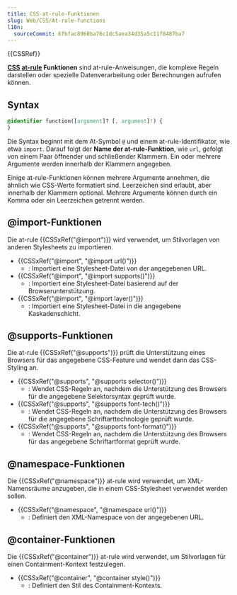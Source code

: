```yaml
---
title: CSS-at-rule-Funktionen
slug: Web/CSS/At-rule-functions
l10n:
  sourceCommit: 6fbfac8960ba76c1dc5aea34d35a5c11f8487ba7
---
```


{{CSSRef}}

**[CSS](/de/docs/Web/CSS) [at-rule](/de/docs/Web/CSS/At-rule) Funktionen** sind at-rule-Anweisungen, die komplexe Regeln darstellen oder spezielle Datenverarbeitung oder Berechnungen aufrufen können.

## Syntax

```css
@identifier function([argument]? [, argument]!) {
}
```

Die Syntax beginnt mit dem At-Symbol `@` und einem at-rule-Identifikator, wie etwa `import`. Darauf folgt der **Name der at-rule-Funktion**, wie `url`, gefolgt von einem Paar öffnender und schließender Klammern. Ein oder mehrere Argumente werden innerhalb der Klammern angegeben.

Einige at-rule-Funktionen können mehrere Argumente annehmen, die ähnlich wie CSS-Werte formatiert sind. Leerzeichen sind erlaubt, aber innerhalb der Klammern optional. Mehrere Argumente können durch ein Komma oder ein Leerzeichen getrennt werden.

## @import-Funktionen

Die at-rule {{CSSxRef("@import")}} wird verwendet, um Stilvorlagen von anderen Stylesheets zu importieren.

- {{CSSxRef("@import", "@import url()")}}
  - : Importiert eine Stylesheet-Datei von der angegebenen URL.
- {{CSSxRef("@import", "@import supports()")}}
  - : Importiert eine Stylesheet-Datei basierend auf der Browserunterstützung.
- {{CSSxRef("@import", "@import layer()")}}
  - : Importiert eine Stylesheet-Datei in die angegebene Kaskadenschicht.

## @supports-Funktionen

Die at-rule {{CSSxRef("@supports")}} prüft die Unterstützung eines Browsers für das angegebene CSS-Feature und wendet dann das CSS-Styling an.

- {{CSSxRef("@supports", "@supports selector()")}}
  - : Wendet CSS-Regeln an, nachdem die Unterstützung des Browsers für die angegebene Selektorsyntax geprüft wurde.
- {{CSSxRef("@supports", "@supports font-tech()")}}
  - : Wendet CSS-Regeln an, nachdem die Unterstützung des Browsers für die angegebene Schriftarttechnologie geprüft wurde.
- {{CSSxRef("@supports", "@supports font-format()")}}
  - : Wendet CSS-Regeln an, nachdem die Unterstützung des Browsers für das angegebene Schriftartformat geprüft wurde.

## @namespace-Funktionen

Die {{CSSxRef("@namespace")}} at-rule wird verwendet, um XML-Namensräume anzugeben, die in einem CSS-Stylesheet verwendet werden sollen.

- {{CSSxRef("@namespace", "@namespace url()")}}
  - : Definiert den XML-Namespace von der angegebenen URL.

## @container-Funktionen

Die {{CSSxRef("@container")}} at-rule wird verwendet, um Stilvorlagen für einen Containment-Kontext festzulegen.

- {{CSSxRef("@container", "@container style()")}}
  - : Definiert den Stil des Containment-Kontexts.
